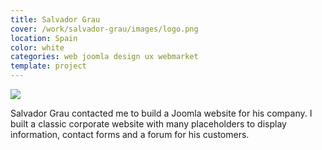 ```yaml
---
title: Salvador Grau
cover: /work/salvador-grau/images/logo.png
location: Spain
color: white
categories: web joomla design ux webmarket
template: project
---
```


![](/work/salvador-grau/images/1.png)

Salvador Grau contacted me to build a Joomla website for his company. I built a classic corporate website with many placeholders to display information, contact forms and a forum for his customers.
